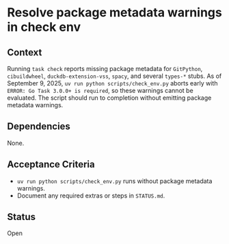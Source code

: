# Resolve package metadata warnings in check env

## Context
Running `task check` reports missing package metadata for `GitPython`,
`cibuildwheel`, `duckdb-extension-vss`, `spacy`, and several `types-*`
stubs. As of September 9, 2025, `uv run python scripts/check_env.py`
aborts early with `ERROR: Go Task 3.0.0+ is required`, so these warnings
cannot be evaluated. The script should run to completion without
emitting package metadata warnings.

## Dependencies
None.

## Acceptance Criteria
- `uv run python scripts/check_env.py` runs without package metadata warnings.
- Document any required extras or steps in `STATUS.md`.

## Status
Open
